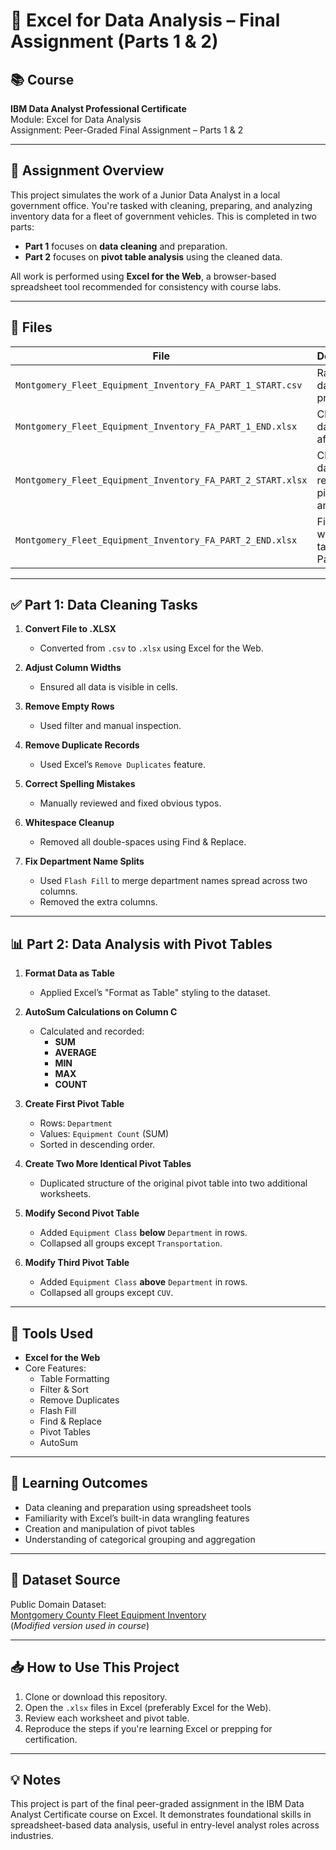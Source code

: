 # 🧮 Excel for Data Analysis – Final Assignment (Parts 1 & 2)

## 📚 Course
**IBM Data Analyst Professional Certificate**  
Module: Excel for Data Analysis  
Assignment: Peer-Graded Final Assignment – Parts 1 & 2  

---

## 🧾 Assignment Overview

This project simulates the work of a Junior Data Analyst in a local government office. You're tasked with cleaning, preparing, and analyzing inventory data for a fleet of government vehicles. This is completed in two parts:

- **Part 1** focuses on **data cleaning** and preparation.
- **Part 2** focuses on **pivot table analysis** using the cleaned data.

All work is performed using **Excel for the Web**, a browser-based spreadsheet tool recommended for consistency with course labs.

---

## 📁 Files

| File | Description |
|------|-------------|
| `Montgomery_Fleet_Equipment_Inventory_FA_PART_1_START.csv` | Raw dataset (as provided) |
| `Montgomery_Fleet_Equipment_Inventory_FA_PART_1_END.xlsx` | Cleaned dataset after Part 1 |
| `Montgomery_Fleet_Equipment_Inventory_FA_PART_2_START.xlsx` | Cleaned dataset ready for pivot analysis |
| `Montgomery_Fleet_Equipment_Inventory_FA_PART_2_END.xlsx` | Final file with pivot tables from Part 2 |

---

## ✅ Part 1: Data Cleaning Tasks

1. **Convert File to .XLSX**  
   - Converted from `.csv` to `.xlsx` using Excel for the Web.

2. **Adjust Column Widths**  
   - Ensured all data is visible in cells.

3. **Remove Empty Rows**  
   - Used filter and manual inspection.

4. **Remove Duplicate Records**  
   - Used Excel’s `Remove Duplicates` feature.

5. **Correct Spelling Mistakes**  
   - Manually reviewed and fixed obvious typos.

6. **Whitespace Cleanup**  
   - Removed all double-spaces using Find & Replace.

7. **Fix Department Name Splits**  
   - Used `Flash Fill` to merge department names spread across two columns.
   - Removed the extra columns.

---

## 📊 Part 2: Data Analysis with Pivot Tables

1. **Format Data as Table**  
   - Applied Excel’s "Format as Table" styling to the dataset.

2. **AutoSum Calculations on Column C**  
   - Calculated and recorded:
     - **SUM**
     - **AVERAGE**
     - **MIN**
     - **MAX**
     - **COUNT**

3. **Create First Pivot Table**
   - Rows: `Department`
   - Values: `Equipment Count` (SUM)
   - Sorted in descending order.

4. **Create Two More Identical Pivot Tables**
   - Duplicated structure of the original pivot table into two additional worksheets.

5. **Modify Second Pivot Table**
   - Added `Equipment Class` **below** `Department` in rows.
   - Collapsed all groups except `Transportation`.

6. **Modify Third Pivot Table**
   - Added `Equipment Class` **above** `Department` in rows.
   - Collapsed all groups except `CUV`.

---

## 🔧 Tools Used

- **Excel for the Web**
- Core Features:
  - Table Formatting
  - Filter & Sort
  - Remove Duplicates
  - Flash Fill
  - Find & Replace
  - Pivot Tables
  - AutoSum

---

## 📝 Learning Outcomes

- Data cleaning and preparation using spreadsheet tools
- Familiarity with Excel’s built-in data wrangling features
- Creation and manipulation of pivot tables
- Understanding of categorical grouping and aggregation

---

## 🔗 Dataset Source

Public Domain Dataset:  
[Montgomery County Fleet Equipment Inventory](https://data.montgomerycountymd.gov/Government/Fleet-Equipment-Inventory/93vc-wpdr)  
(*Modified version used in course*)

---

## 📥 How to Use This Project

1. Clone or download this repository.
2. Open the `.xlsx` files in Excel (preferably Excel for the Web).
3. Review each worksheet and pivot table.
4. Reproduce the steps if you're learning Excel or prepping for certification.

---

## 💡 Notes

This project is part of the final peer-graded assignment in the IBM Data Analyst Certificate course on Excel. It demonstrates foundational skills in spreadsheet-based data analysis, useful in entry-level analyst roles across industries.

